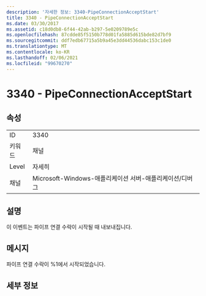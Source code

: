 ```yaml
---
description: '자세한 정보: 3340-PipeConnectionAcceptStart'
title: 3340 - PipeConnectionAcceptStart
ms.date: 03/30/2017
ms.assetid: c18d0db8-6f44-42ab-b297-5e0209789e5c
ms.openlocfilehash: 87cdde85f5150b778d01fa5885d615bde82d7bf9
ms.sourcegitcommit: ddf7edb67715a5b9a45e3dd44536dabc153c1de0
ms.translationtype: MT
ms.contentlocale: ko-KR
ms.lasthandoff: 02/06/2021
ms.locfileid: "99670270"
---
```

# <a name="3340---pipeconnectionacceptstart"></a>3340 - PipeConnectionAcceptStart

## <a name="properties"></a>속성  
  
|||  
|-|-|  
|ID|3340|  
|키워드|채널|  
|Level|자세히|  
|채널|Microsoft-Windows-애플리케이션 서버-애플리케이션/디버그|  
  
## <a name="description"></a>설명  

 이 이벤트는 파이프 연결 수락이 시작될 때 내보내집니다.  
  
## <a name="message"></a>메시지  

 파이프 연결 수락이 %1에서 시작되었습니다.  
  
## <a name="details"></a>세부 정보
